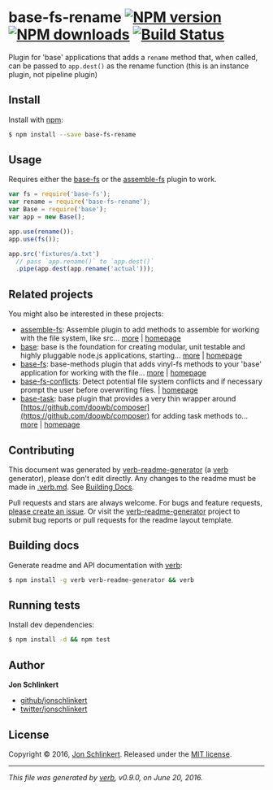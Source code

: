 # base-fs-rename [![NPM version](https://img.shields.io/npm/v/base-fs-rename.svg?style=flat)](https://www.npmjs.com/package/base-fs-rename) [![NPM downloads](https://img.shields.io/npm/dm/base-fs-rename.svg?style=flat)](https://npmjs.org/package/base-fs-rename) [![Build Status](https://img.shields.io/travis/node-base/base-fs-rename.svg?style=flat)](https://travis-ci.org/node-base/base-fs-rename)

Plugin for 'base' applications that adds a `rename` method that, when called, can be passed to `app.dest()` as the rename function (this is an instance plugin, not pipeline plugin)

## Install

Install with [npm](https://www.npmjs.com/):

```sh
$ npm install --save base-fs-rename
```

## Usage

Requires either the [base-fs](https://github.com/node-base/base-fs) or the [assemble-fs](https://github.com/assemble/assemble-fs) plugin to work.

```js
var fs = require('base-fs');
var rename = require('base-fs-rename');
var Base = require('base');
var app = new Base();

app.use(rename());
app.use(fs());

app.src('fixtures/a.txt')
  // pass `app.rename()` to `app.dest()`
  .pipe(app.dest(app.rename('actual')));
```

## Related projects

You might also be interested in these projects:

* [assemble-fs](https://www.npmjs.com/package/assemble-fs): Assemble plugin to add methods to assemble for working with the file system, like src… [more](https://github.com/assemble/assemble-fs) | [homepage](https://github.com/assemble/assemble-fs "Assemble plugin to add methods to assemble for working with the file system, like src, dest, copy and symlink.")
* [base](https://www.npmjs.com/package/base): base is the foundation for creating modular, unit testable and highly pluggable node.js applications, starting… [more](https://github.com/node-base/base) | [homepage](https://github.com/node-base/base "base is the foundation for creating modular, unit testable and highly pluggable node.js applications, starting with a handful of common methods, like `set`, `get`, `del` and `use`.")
* [base-fs](https://www.npmjs.com/package/base-fs): base-methods plugin that adds vinyl-fs methods to your 'base' application for working with the file… [more](https://github.com/node-base/base-fs) | [homepage](https://github.com/node-base/base-fs "base-methods plugin that adds vinyl-fs methods to your 'base' application for working with the file system, like src, dest, copy and symlink.")
* [base-fs-conflicts](https://www.npmjs.com/package/base-fs-conflicts): Detect potential file system conflicts and if necessary prompt the user before overwriting files. | [homepage](https://github.com/node-base/base-fs-conflicts "Detect potential file system conflicts and if necessary prompt the user before overwriting files.")
* [base-task](https://www.npmjs.com/package/base-task): base plugin that provides a very thin wrapper around [https://github.com/doowb/composer](https://github.com/doowb/composer) for adding task methods to… [more](https://github.com/node-base/base-task) | [homepage](https://github.com/node-base/base-task "base plugin that provides a very thin wrapper around <https://github.com/doowb/composer> for adding task methods to your application.")

## Contributing

This document was generated by [verb-readme-generator](https://github.com/verbose/verb-readme-generator) (a [verb](https://github.com/verbose/verb) generator), please don't edit directly. Any changes to the readme must be made in [.verb.md](.verb.md). See [Building Docs](#building-docs).

Pull requests and stars are always welcome. For bugs and feature requests, [please create an issue](../../issues/new). Or visit the [verb-readme-generator](https://github.com/verbose/verb-readme-generator) project to submit bug reports or pull requests for the readme layout template.

## Building docs

Generate readme and API documentation with [verb](https://github.com/verbose/verb):

```sh
$ npm install -g verb verb-readme-generator && verb
```

## Running tests

Install dev dependencies:

```sh
$ npm install -d && npm test
```

## Author

**Jon Schlinkert**

* [github/jonschlinkert](https://github.com/jonschlinkert)
* [twitter/jonschlinkert](http://twitter.com/jonschlinkert)

## License

Copyright © 2016, [Jon Schlinkert](https://github.com/jonschlinkert).
Released under the [MIT license](https://github.com/node-base/base-fs-rename/blob/master/LICENSE).

***

_This file was generated by [verb](https://github.com/verbose/verb), v0.9.0, on June 20, 2016._
